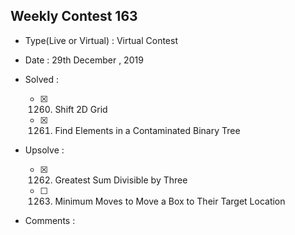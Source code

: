 ## Weekly Contest 163

* Type(Live or Virtual) : Virtual Contest

* Date : 29th December , 2019

* Solved :

    - [x] 1260. Shift 2D Grid
    - [x] 1261. Find Elements in a Contaminated Binary Tree

* Upsolve :
 
    - [x] 1262. Greatest Sum Divisible by Three
    - [ ] 1263. Minimum Moves to Move a Box to Their Target Location

* Comments :
 

